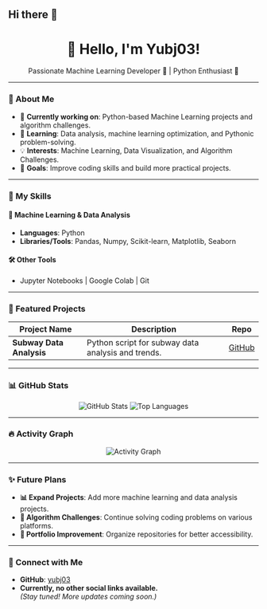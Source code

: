 ## Hi there 👋

<h1 align="center">👋 Hello, I'm Yubj03!</h1>

<p align="center">
  Passionate Machine Learning Developer 🚀 | Python Enthusiast 🐍  
</p>

---

### 🌟 About Me
- 🔭 **Currently working on**: Python-based Machine Learning projects and algorithm challenges.
- 🌱 **Learning**: Data analysis, machine learning optimization, and Pythonic problem-solving.
- 💡 **Interests**: Machine Learning, Data Visualization, and Algorithm Challenges.
- 🎯 **Goals**: Improve coding skills and build more practical projects.

---

### 🚀 My Skills
#### 🧠 Machine Learning & Data Analysis
- **Languages**: Python
- **Libraries/Tools**: Pandas, Numpy, Scikit-learn, Matplotlib, Seaborn

#### 🛠️ Other Tools
- Jupyter Notebooks | Google Colab | Git

---

### 📂 Featured Projects
| **Project Name**         | **Description**                                      | **Repo**                                  |
|---------------------------|-----------------------------------------------------|-------------------------------------------|
| **Subway Data Analysis**  | Python script for subway data analysis and trends.  | [GitHub](https://github.com/yubj03/subway_data) |

---

### 📊 GitHub Stats
<p align="center">
  <img src="https://github-readme-stats.vercel.app/api?username=yubj03&show_icons=true&theme=radical" alt="GitHub Stats" />
  <img src="https://github-readme-stats.vercel.app/api/top-langs/?username=yubj03&layout=compact&theme=radical" alt="Top Languages" />
</p>

---

### 🔥 Activity Graph
<p align="center">
  <img src="https://github-readme-activity-graph.vercel.app/graph?username=yubj03&theme=radical" alt="Activity Graph" />
</p>

---

### ✨ Future Plans
- **📊 Expand Projects**: Add more machine learning and data analysis projects.
- **📖 Algorithm Challenges**: Continue solving coding problems on various platforms.
- **🌟 Portfolio Improvement**: Organize repositories for better accessibility.

---

### 🤝 Connect with Me
- **GitHub**: [yubj03](https://github.com/yubj03)
- **Currently, no other social links available.**  
  *(Stay tuned! More updates coming soon.)*
